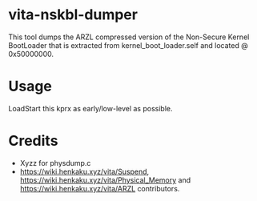 # vita-nskbl-dumper
This tool dumps the ARZL compressed version of the Non-Secure Kernel BootLoader that is extracted from kernel_boot_loader.self and located @ 0x50000000.

# Usage
LoadStart this kprx as early/low-level as possible.

# Credits
- Xyzz for physdump.c
- https://wiki.henkaku.xyz/vita/Suspend, https://wiki.henkaku.xyz/vita/Physical_Memory and https://wiki.henkaku.xyz/vita/ARZL contributors.
